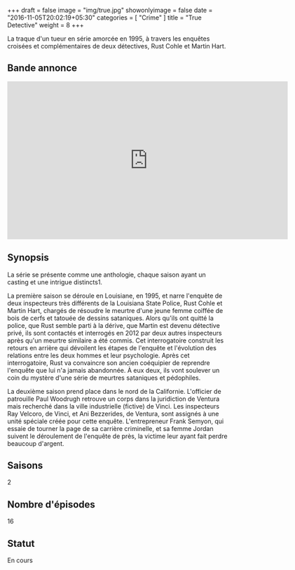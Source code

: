 +++
draft = false
image = "img/true.jpg"
showonlyimage = false
date = "2016-11-05T20:02:19+05:30"
categories = [ "Crime" ]
title = "True Detective"
weight = 8
+++

La traque d'un tueur en série amorcée en 1995, à travers les enquêtes croisées et complémentaires de deux détectives, Rust Cohle et Martin Hart.
<!--more-->

## Bande annonce

<iframe width="640" height="360" src="https://www.youtube.com/embed/fVQUcaO4AvE" frameborder="0" allowfullscreen></iframe>

## Synopsis

La série se présente comme une anthologie, chaque saison ayant un casting et une intrigue distincts1.

La première saison se déroule en Louisiane, en 1995, et narre l'enquête de deux inspecteurs très différents de la Louisiana State Police, Rust Cohle et Martin Hart, chargés de résoudre le meurtre d'une jeune femme coiffée de bois de cerfs et tatouée de dessins sataniques. Alors qu'ils ont quitté la police, que Rust semble parti à la dérive, que Martin est devenu détective privé, ils sont contactés et interrogés en 2012 par deux autres inspecteurs après qu'un meurtre similaire a été commis. Cet interrogatoire construit les retours en arrière qui dévoilent les étapes de l'enquête et l'évolution des relations entre les deux hommes et leur psychologie. Après cet interrogatoire, Rust va convaincre son ancien coéquipier de reprendre l'enquête que lui n'a jamais abandonnée. À eux deux, ils vont soulever un coin du mystère d'une série de meurtres sataniques et pédophiles.

La deuxième saison prend place dans le nord de la Californie. L'officier de patrouille Paul Woodrugh retrouve un corps dans la juridiction de Ventura mais recherché dans la ville industrielle (fictive) de Vinci. Les inspecteurs Ray Velcoro, de Vinci, et Ani Bezzerides, de Ventura, sont assignés à une unité spéciale créée pour cette enquête. L'entrepreneur Frank Semyon, qui essaie de tourner la page de sa carrière criminelle, et sa femme Jordan suivent le déroulement de l'enquête de près, la victime leur ayant fait perdre beaucoup d'argent.

## Saisons

2

## Nombre d'épisodes

16

## Statut

En cours
